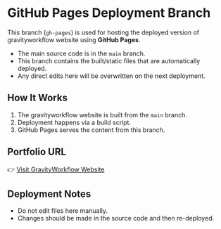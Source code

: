 # GitHub Pages Deployment Branch

This branch (`gh-pages`) is used for hosting the deployed version of gravityworkflow website using **GitHub Pages**.

- The main source code is in the `main` branch.
- This branch contains the built/static files that are automatically deployed.
- Any direct edits here will be overwritten on the next deployment.

## How It Works

1. The gravityworkflow website is built from the `main` branch.
2. Deployment happens via a build script.
3. GitHub Pages serves the content from this branch.

## Portfolio URL

👉 [Visit GravityWorkflow Website](https://gravityworkflow.github.io/)

## Deployment Notes

- Do not edit files here manually.
- Changes should be made in the source code and then re-deployed.
